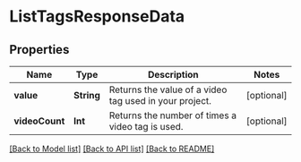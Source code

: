 # ListTagsResponseData

## Properties
Name | Type | Description | Notes
------------ | ------------- | ------------- | -------------
**value** | **String** | Returns the value of a video tag used in your project. | [optional] 
**videoCount** | **Int** | Returns the number of times a video tag is used. | [optional] 

[[Back to Model list]](../README.md#documentation-for-models) [[Back to API list]](../README.md#documentation-for-api-endpoints) [[Back to README]](../README.md)


